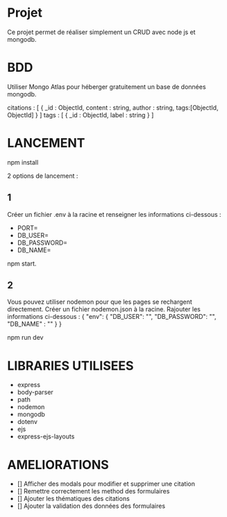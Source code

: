# Projet
Ce projet permet de réaliser simplement un CRUD avec node js et mongodb.

# BDD
Utiliser Mongo Atlas pour héberger gratuitement un base de données mongodb.

citations : [
    {
        _id : ObjectId,
        content : string,
        author : string,
        tags:[ObjectId, ObjectId]
    }
]
tags : [
    {
        _id : ObjectId,
        label : string
    }
]
# LANCEMENT

npm install

2 options de lancement :

## 1
Créer un fichier .env à la racine et renseigner les informations ci-dessous : 
- PORT=
- DB_USER=
- DB_PASSWORD=
- DB_NAME=

npm start.

## 2
Vous pouvez utiliser nodemon pour que les pages se rechargent directement.
Créer un fichier nodemon.json à la racine.
Rajouter les informations ci-dessous :
{
    "env": {
        "DB_USER": "",
        "DB_PASSWORD": "",
        "DB_NAME" : ""
    }
}

npm run dev
# LIBRARIES UTILISEES
- express
- body-parser
- path
- nodemon
- mongodb
- dotenv
- ejs
- express-ejs-layouts

# AMELIORATIONS
- [] Afficher des modals pour modifier et supprimer une citation
- [] Remettre correctement les method des formulaires
- [] Ajouter les thématiques des citations
- [] Ajouter la validation des données des formulaires